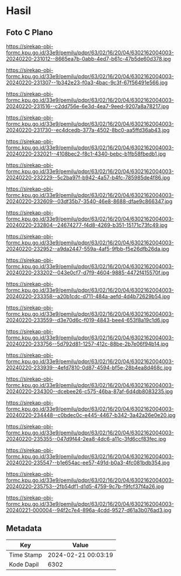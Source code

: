 # Hasil

## Foto C Plano

https://sirekap-obj-formc.kpu.go.id/33e9/pemilu/pdpr/63/02/16/20/04/6302162004003-20240220-231012--8665ea7b-0abb-4ed7-b61c-47b5de60d378.jpg

https://sirekap-obj-formc.kpu.go.id/33e9/pemilu/pdpr/63/02/16/20/04/6302162004003-20240220-231307--1b342e23-f0a3-4bac-9c3f-67f56491e566.jpg

https://sirekap-obj-formc.kpu.go.id/33e9/pemilu/pdpr/63/02/16/20/04/6302162004003-20240220-231516--c2dd756e-6e3d-4ea7-9eed-9207a8a78217.jpg

https://sirekap-obj-formc.kpu.go.id/33e9/pemilu/pdpr/63/02/16/20/04/6302162004003-20240220-231730--ec4dcedb-377a-4502-8bc0-aa5ffd36ab43.jpg

https://sirekap-obj-formc.kpu.go.id/33e9/pemilu/pdpr/63/02/16/20/04/6302162004003-20240220-232021--4108bec2-f8c1-4340-bebc-b1fb58fbedb1.jpg

https://sirekap-obj-formc.kpu.go.id/33e9/pemilu/pdpr/63/02/16/20/04/6302162004003-20240220-232229--5c2ba97f-b942-4a57-b4fc-785985de4f86.jpg

https://sirekap-obj-formc.kpu.go.id/33e9/pemilu/pdpr/63/02/16/20/04/6302162004003-20240220-232609--03df35b7-3540-46e8-8688-dfae9c866347.jpg

https://sirekap-obj-formc.kpu.go.id/33e9/pemilu/pdpr/63/02/16/20/04/6302162004003-20240220-232804--24674277-f4d8-4269-b351-15171c73fc49.jpg

https://sirekap-obj-formc.kpu.go.id/33e9/pemilu/pdpr/63/02/16/20/04/6302162004003-20240220-232952--a9da2447-559a-4af5-9fbb-f5e26dfb26da.jpg

https://sirekap-obj-formc.kpu.go.id/33e9/pemilu/pdpr/63/02/16/20/04/6302162004003-20240220-233202--043e0cf7-d7f9-4604-9885-4472f415570f.jpg

https://sirekap-obj-formc.kpu.go.id/33e9/pemilu/pdpr/63/02/16/20/04/6302162004003-20240220-233358--a20b1cdc-d711-484a-aefd-4d4b72629b54.jpg

https://sirekap-obj-formc.kpu.go.id/33e9/pemilu/pdpr/63/02/16/20/04/6302162004003-20240220-233559--d3e70d6c-f019-4843-bee4-653f8a19c1d6.jpg

https://sirekap-obj-formc.kpu.go.id/33e9/pemilu/pdpr/63/02/16/20/04/6302162004003-20240220-233756--5d792d81-1257-412c-88be-2b7e06f94b14.jpg

https://sirekap-obj-formc.kpu.go.id/33e9/pemilu/pdpr/63/02/16/20/04/6302162004003-20240220-233939--4efd7810-0d87-4594-bf5e-28b4ea8d468c.jpg

https://sirekap-obj-formc.kpu.go.id/33e9/pemilu/pdpr/63/02/16/20/04/6302162004003-20240220-234300--dcebee26-c575-46ba-87af-6d4db8083235.jpg

https://sirekap-obj-formc.kpu.go.id/33e9/pemilu/pdpr/63/02/16/20/04/6302162004003-20240220-234448--c0bdec0c-e445-4467-b342-3a42a26e0e20.jpg

https://sirekap-obj-formc.kpu.go.id/33e9/pemilu/pdpr/63/02/16/20/04/6302162004003-20240220-235355--047d9f44-2ea8-4dc6-a11c-3fd6ccf83fec.jpg

https://sirekap-obj-formc.kpu.go.id/33e9/pemilu/pdpr/63/02/16/20/04/6302162004003-20240220-235547--b1e654ac-ee57-491d-b0a3-4fc081bdb354.jpg

https://sirekap-obj-formc.kpu.go.id/33e9/pemilu/pdpr/63/02/16/20/04/6302162004003-20240220-235753--2fb54df1-d1d5-4759-9c7b-f9fcf37f4a26.jpg

https://sirekap-obj-formc.kpu.go.id/33e9/pemilu/pdpr/63/02/16/20/04/6302162004003-20240221-000004--94f2c7e4-896a-4cdd-9527-d61a3b076ad3.jpg


## Metadata

| Key        | Value               |
| ---------- | ------------------- |
| Time Stamp | 2024-02-21 00:03:19 |
| Kode Dapil | 6302                |



